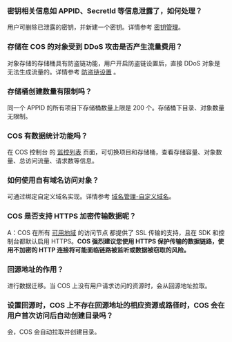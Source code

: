 ### 密钥相关信息如 APPID、SecretId 等信息泄露了，如何处理？
用户可删除已泄露的密钥，并新建一个密钥。详情参考 [密钥管理](http://tcecqpoc.fsphere.cn/document/product/436/10074)。

### 存储在 COS 的对象受到 DDoS 攻击是否产生流量费用？
对象存储的存储桶具有防盗链功能，用户开启防盗链设置后，直接 DDoS 对象是无法生成流量的。详情参考 [防盗链设置](/doc/product/436/6250) 。

### 存储桶创建数量有限制吗？
同一个 APPID 的所有项目下存储桶数量上限是 200 个。存储桶下目录、对象数量无限制。

### COS 有数据统计功能吗？
在 COS 控制台 的 [监控列表](http://console.tcecqpoc.fsphere.cn/cos4/monitor/basic) 页面，可切换项目和存储桶，查看存储容量、对象数量、总访问流量、请求数等信息。

### 如何使用自有域名访问对象？
可通过绑定自定义域名实现。详情参考 [域名管理-自定义域名](http://tcecqpoc.fsphere.cn/document/product/436/6252#.E8.87.AA.E5.AE.9A.E4.B9.89.E5.9F.9F.E5.90.8D)。

### COS 是否支持 HTTPS 加密传输数据呢？
A：COS 在所有 [可用地域](/document/product/436/6224) 的访问节点 都提供了 SSL 传输的支持，且在 SDK 和控制台都默认启用 HTTPS。**COS 强烈建议您使用 HTTPS 保护传输的数据链路，使用不加密的 HTTP 连接将可能面临链路被监听或数据被窃取的风险。**

### 回源地址的作用？ 
进行数据迁移。当 COS 上没有用户请求访问的资源时，会从回源地址拉取。

### 设置回源时，COS 上不存在回源地址的相应资源或路径时，COS 会在用户首次访问后自动创建目录吗？ 
会，COS 会自动拉取并创建目录。
